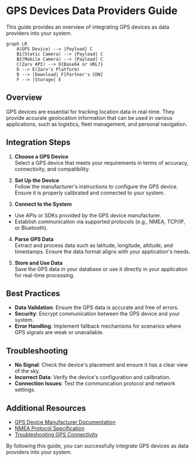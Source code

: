 # GPS Devices Data Providers Guide

This guide provides an overview of integrating GPS devices as data providers into your system.

```mermaid
graph LR
    A(GPS Device) --> |Payload| C
    B1(Static Camera) --> |Payload| C
    B2(Mobile Camera) --> |Payload| C
    C(Zarv API) --> D{Base64 or URL?}
    D --> E(Zarv's Platform)
    D --> |Download| F[Partner's CDN]
    F --> |Storage| E
```

## Overview

GPS devices are essential for tracking location data in real-time. They provide accurate geolocation information that can be used in various applications, such as logistics, fleet management, and personal navigation.

## Integration Steps

1. **Choose a GPS Device**  
  Select a GPS device that meets your requirements in terms of accuracy, connectivity, and compatibility.

2. **Set Up the Device**  
  Follow the manufacturer's instructions to configure the GPS device. Ensure it is properly calibrated and connected to your system.

3. **Connect to the System**  

- Use APIs or SDKs provided by the GPS device manufacturer.  
- Establish communication via supported protocols (e.g., NMEA, TCP/IP, or Bluetooth).

4. **Parse GPS Data**  
  Extract and process data such as latitude, longitude, altitude, and timestamps. Ensure the data format aligns with your application's needs.

5. **Store and Use Data**  
  Save the GPS data in your database or use it directly in your application for real-time processing.

## Best Practices

- **Data Validation**: Ensure the GPS data is accurate and free of errors.  
- **Security**: Encrypt communication between the GPS device and your system.  
- **Error Handling**: Implement fallback mechanisms for scenarios where GPS signals are weak or unavailable.

## Troubleshooting

- **No Signal**: Check the device's placement and ensure it has a clear view of the sky.  
- **Incorrect Data**: Verify the device's configuration and calibration.  
- **Connection Issues**: Test the communication protocol and network settings.

## Additional Resources

- [GPS Device Manufacturer Documentation](#)  
- [NMEA Protocol Specification](#)  
- [Troubleshooting GPS Connectivity](#)

By following this guide, you can successfully integrate GPS devices as data providers into your system.

